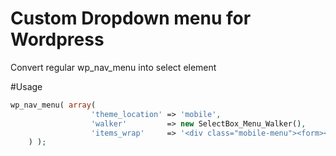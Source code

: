 Custom Dropdown menu for Wordpress
==============

Convert regular wp_nav_menu into select element


#Usage

```php
wp_nav_menu( array(
		          'theme_location' => 'mobile',
		          'walker'         => new SelectBox_Menu_Walker(),
		          'items_wrap'     => '<div class="mobile-menu"><form><select onchange="if (this.value) window.location.href=this.value">%3$s</select></form></div>',
	) );

```
